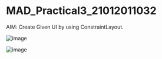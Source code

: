 # MAD_Practical3_21012011032

AIM: Create Given UI by using ConstraintLayout.

![image](https://github.com/JaviyaShreya/MAD_Practical3_21012011032/assets/98646013/1b2612d9-5a6b-4f94-8357-52f20091272b)

![image](https://github.com/JaviyaShreya/MAD_Practical3_21012011032/assets/98646013/08467403-cc00-4811-9772-97ed83907863)


